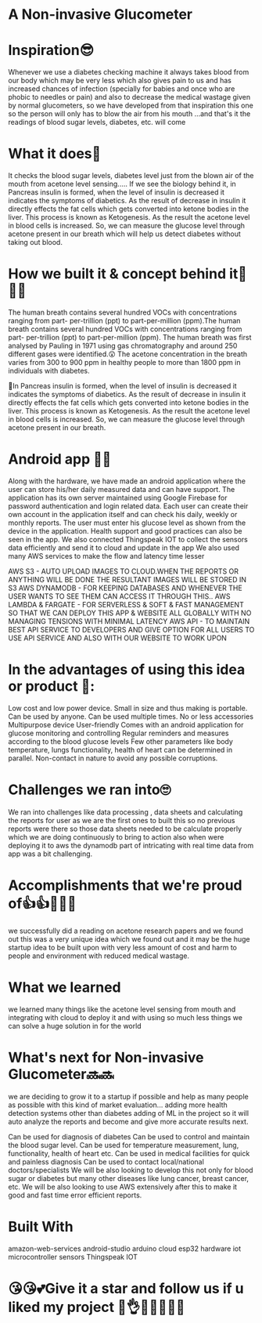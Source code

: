 # A Non-invasive Glucometer

# Inspiration😎
Whenever we use a diabetes checking machine it always takes blood from our body which may be very less which also gives pain to us and has increased chances of infection (specially for babies and once who are phobic to needles or pain) and also to decrease the medical wastage given by normal glucometers, so we have developed from that inspiration this one so the person will only has to blow the air from his mouth …and that's it the readings of blood sugar levels, diabetes, etc. will come

# What it does👀
It checks the blood sugar levels, diabetes level just from the blown air of the mouth from acetone level sensing..... If we see the biology behind it, in Pancreas insulin is formed, when the level of insulin is decreased it indicates the symptoms of diabetics. As the result of decrease in insulin it directly effects the fat cells which gets converted into ketone bodies in the liver. This process is known as Ketogenesis. As the result the acetone level in blood cells is increased. So, we can measure the glucose level through acetone present in our breath which will help us detect diabetes without taking out blood.

# How we built it & concept behind it📑🎆🎆
The human breath contains several hundred VOCs with concentrations ranging from part- per-trillion (ppt) to part-per-million (ppm).The human breath contains several hundred VOCs with concentrations ranging from part- per-trillion (ppt) to part-per-million (ppm). The human breath was first analysed by Pauling in 1971 using gas chromatography and around 250 different gases were identified.😲 The acetone concentration in the breath varies from 300 to 900 ppm in healthy people to more than 1800 ppm in individuals with diabetes.

🛑In Pancreas insulin is formed, when the level of insulin is decreased it indicates the symptoms of diabetics. As the result of decrease in insulin it directly effects the fat cells which gets converted into ketone bodies in the liver. This process is known as Ketogenesis. As the result the acetone level in blood cells is increased. So, we can measure the glucose level through acetone present in our breath. 

# Android app 👨‍💻
Along with the hardware, we have made an android application where the user can store his/her daily measured data and can have support. The application has its own server maintained using Google Firebase for password authentication and login related data. Each user can create their own account in the application itself and can check his daily, weekly or monthly reports. The user must enter his glucose level as shown from the device in the application. Health support and good practices can also be seen in the app. We also connected Thingspeak IOT to collect the sensors data efficiently and send it to cloud and update in the app We also used many AWS services to make the flow and latency time lesser

AWS S3 - AUTO UPLOAD IMAGES TO CLOUD.WHEN THE REPORTS OR ANYTHING WILL BE DONE THE RESULTANT IMAGES WILL BE STORED IN S3
AWS DYNAMODB - FOR KEEPING DATABASES AND WHENEVER THE USER WANTS TO SEE THEM CAN ACCESS IT THROUGH THIS..
AWS LAMBDA & FARGATE - FOR SERVERLESS & SOFT & FAST MANAGEMENT SO THAT WE CAN DEPLOY THIS APP & WEBSITE ALL GLOBALLY WITH NO MANAGING TENSIONS WITH MINIMAL LATENCY
AWS API - TO MAINTAIN BEST API SERVICE TO DEVELOPERS AND GIVE OPTION FOR ALL USERS TO USE API SERVICE AND ALSO WITH OUR WEBSITE TO WORK UPON

# In the advantages of using this idea or product 🤯: 

Low cost and low power device.
Small in size and thus making is portable.
Can be used by anyone.
Can be used multiple times.
No or less accessories
Multipurpose device
User-friendly
Comes with an android application for glucose monitoring and controlling
Regular reminders and measures according to the blood glucose levels
Few other parameters like body temperature, lungs functionality, health of heart can be determined in parallel.
Non-contact in nature to avoid any possible corruptions.

# Challenges we ran into🙄
We ran into challenges like data processing , data sheets and calculating the reports for user as we are the first ones to built this so no previous reports were there so those data sheets needed to be calculate properly which we are doing continuously to bring to action also when were deploying it to aws the dynamodb part of intricating with real time data from app was a bit challenging.

# Accomplishments that we're proud of👍👍🎊🎊🎊
we successfully did a reading on acetone research papers and we found out this was a very unique idea which we found out and it may be the huge startup idea to be built upon with very less amount of cost and harm to people and environment with reduced medical wastage.

# What we learned
we learned many things like the acetone level sensing from mouth and integrating with cloud to deploy it and with using so much less things we can solve a huge solution in for the world

# What's next for Non-invasive Glucometer🔜🔜
we are deciding to grow it to a startup if possible and help as many people as possible with this kind of market evaluation... adding more health detection systems other than diabetes adding of ML in the project so it will auto analyze the reports and become and give more accurate results next.

Can be used for diagnosis of diabetes
Can be used to control and maintain the blood sugar level.
Can be used for temperature measurement, lung, functionality, health of heart etc.
Can be used in medical facilities for quick and painless diagnosis
Can be used to contact local/national doctors/specialists
We will be also looking to develop this not only for blood sugar or diabetes but many other diseases like lung cancer, breast cancer, etc.
We will be also looking to use AWS extensively after this to make it good and fast time error efficient reports.

# Built With
amazon-web-services
android-studio
arduino
cloud
esp32
hardware
iot
microcontroller
sensors
Thingspeak IOT

# 😘😘💕Give it a star and follow us if u liked my project 🍕👌💖💖💖💖💖

